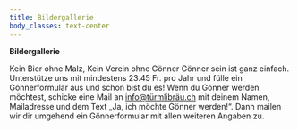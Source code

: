 ```yaml
---
title: Bildergallerie
body_classes: text-center
---
```

**Bildergallerie**

Kein Bier ohne Malz, Kein Verein ohne Gönner Gönner sein ist ganz einfach. Unterstütze uns mit mindestens 23.45 Fr. pro Jahr und fülle ein Gönnerformular aus und schon bist du es! Wenn du Gönner werden möchtest, schicke eine Mail an info@türmlibräu.ch mit deinem Namen, Mailadresse und dem Text „Ja, ich möchte Gönner werden!“. Dann mailen wir dir umgehend ein Gönnerformular mit allen weiteren Angaben zu.
